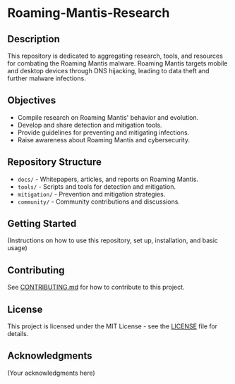 # Roaming-Mantis-Research

## Description
This repository is dedicated to aggregating research, tools, and resources for combating the Roaming Mantis malware. Roaming Mantis targets mobile and desktop devices through DNS hijacking, leading to data theft and further malware infections.

## Objectives
- Compile research on Roaming Mantis' behavior and evolution.
- Develop and share detection and mitigation tools.
- Provide guidelines for preventing and mitigating infections.
- Raise awareness about Roaming Mantis and cybersecurity.

## Repository Structure
- `docs/` - Whitepapers, articles, and reports on Roaming Mantis.
- `tools/` - Scripts and tools for detection and mitigation.
- `mitigation/` - Prevention and mitigation strategies.
- `community/` - Community contributions and discussions.

## Getting Started
(Instructions on how to use this repository, set up, installation, and basic usage)

## Contributing
See [CONTRIBUTING.md](CONTRIBUTING.md) for how to contribute to this project.

## License
This project is licensed under the MIT License - see the [LICENSE](LICENSE) file for details.

## Acknowledgments
(Your acknowledgments here)
